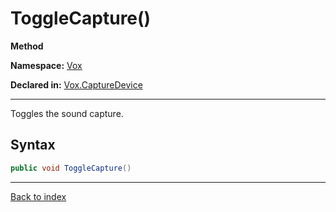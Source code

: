 # ToggleCapture()

**Method**

**Namespace:** [Vox](Vox.md)

**Declared in:** [Vox.CaptureDevice](Vox.CaptureDevice.md)

------



Toggles the sound capture.


## Syntax

```csharp
public void ToggleCapture()
```

------

[Back to index](index.md)